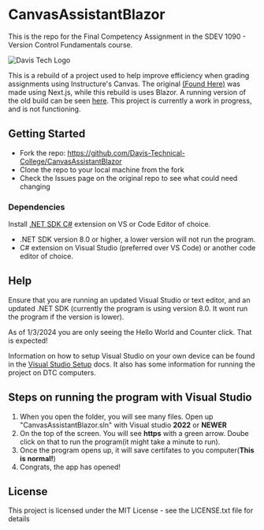 # CanvasAssistantBlazor
This is the repo for the Final Competency Assignment in the SDEV 1090 - Version Control Fundamentals course.

![Davis Tech Logo](https://www.davistech.edu/media/tlmaw4xt/png-logo-horizontal_60.png)

This is a rebuild of a project used to help improve efficiency when grading assignments using Instructure's Canvas. The original [(Found Here)](https://github.com/cdmccauley/canvasser)
was made using Next.js, while this rebuild is uses Blazor. A running version of the old build can be seen [here](https://canvasser.vercel.app/).
This project is currently a work in progress, and is not functioning.

## Getting Started
- Fork the repo: https://github.com/Davis-Technical-College/CanvasAssistantBlazor
- Clone the repo to your local machine from the fork
- Check the Issues page on the original repo to see what could need changing

### Dependencies
Install [.NET SDK
C#](https://dotnet.microsoft.com/en-us/download) extension on VS or Code Editor of choice.
- .NET SDK version 8.0 or higher, a lower version will not run the program.
- C# extension on Visual Studio (preferred over VS Code) or another code editor of choice.

## Help

Ensure that you are running an updated Visual Studio or text editor, and an updated .NET SDK (currently the program is using version 8.0. It wont run the program if the version is lower).

As of 1/3/2024 you are only seeing the Hello World and Counter click. That is expected!

Information on how to setup Visual Studio on your own device can be found in the [Visual Studio Setup](/docs/VisualStudioSetup.md) docs.  It also has some information for running the project on DTC computers.

## Steps on running the program with Visual Studio
 1. When you open the folder, you will see many files. Open up "CanvasAssistantBlazor.sln" with Visual studio **2022** or **NEWER**
 2. On the top of the screen. You will see **https** with a green arrow. Doube click on that to run the program(it might take a minute to run).
 3. Once the program opens up, it will save certifates to you computer(**This is normal!**)
 4. Congrats, the app has opened!
 

## License

This project is licensed under the MIT License - see the LICENSE.txt file for details
